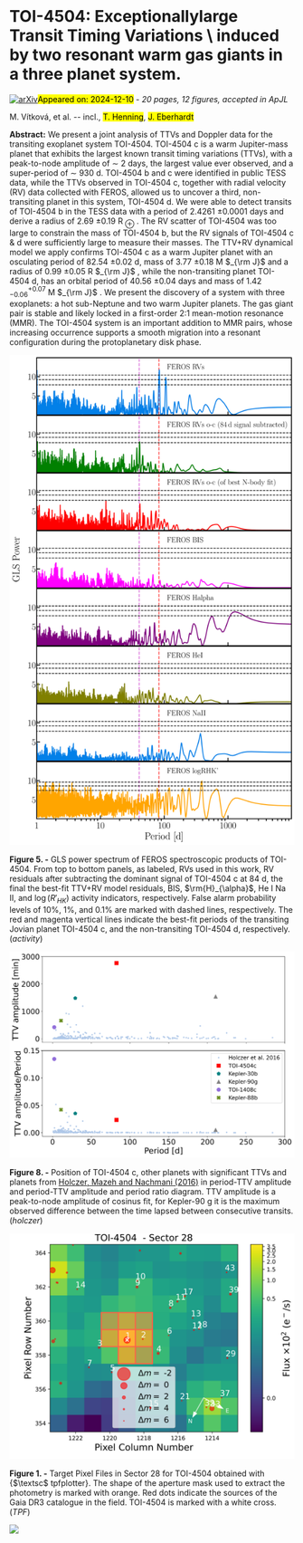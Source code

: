 <div class="macros" style="visibility:hidden;">
$\newcommand{\ensuremath}{}$
$\newcommand{\xspace}{}$
$\newcommand{\object}[1]{\texttt{#1}}$
$\newcommand{\farcs}{{.}''}$
$\newcommand{\farcm}{{.}'}$
$\newcommand{\arcsec}{''}$
$\newcommand{\arcmin}{'}$
$\newcommand{\ion}[2]{#1#2}$
$\newcommand{\textsc}[1]{\textrm{#1}}$
$\newcommand{\hl}[1]{\textrm{#1}}$
$\newcommand{\footnote}[1]{}$
$\newcommand{\vdag}{(v)^\dagger}$
$\newcommand$
$\newcommand$
$\newcommand{\autoref}$
$\newcommand{\thetable}{A\arabic{table}}$
$\newcommand{\thefigure}{A\arabic{figure}}$
$\newcommand{\equationautorefname}{Eq.}$
$\newcommand{\figureautorefname}{Fig.}$
$\newcommand{\sectionautorefname}{Sect.}$
$\newcommand{\subsectionautorefname}{Sect.}$
$\newcommand{\subsubsectionautorefname}{Sect.}$</div>



<div id="title">

# TOI-4504: Exceptionallylarge Transit Timing Variations \ induced by two resonant warm gas giants in a three planet system.

</div>
<div id="comments">

[![arXiv](https://img.shields.io/badge/arXiv-2412.05609-b31b1b.svg)](https://arxiv.org/abs/2412.05609)<mark>Appeared on: 2024-12-10</mark> -  _20 pages, 12 figures, accepted in ApJL_

</div>
<div id="authors">

M. Vítková, et al. -- incl., <mark>T. Henning</mark>, <mark>J. Eberhardt</mark>

</div>
<div id="abstract">

**Abstract:** We present a joint analysis of TTVs and Doppler data for the transiting exoplanet system TOI-4504. TOI-4504 c is a warm Jupiter-mass planet that exhibits the largest known transit timing variations (TTVs), with a peak-to-node amplitude of $\sim$ 2 days, the largest value ever observed, and a super-period of $\sim$ 930 d. TOI-4504 b and c were identified in public TESS data, while the TTVs observed in TOI-4504 c, together with radial velocity (RV) data collected with FEROS, allowed us to uncover a third, non-transiting planet in this system, TOI-4504 d. We were able to detect transits of TOI-4504 b in the TESS data with a period of 2.4261 $\pm 0.0001$ days and derive a radius of 2.69 $\pm 0.19$ R $_{\oplus}$ . The RV scatter of TOI-4504 was too large to constrain the mass of TOI-4504 b, but the RV signals of TOI-4504 c \& d were sufficiently large to measure their masses. The TTV+RV dynamical model we apply confirms TOI-4504 c as a warm Jupiter planet with an osculating period of 82.54 $\pm 0.02$ d, mass of 3.77 $\pm 0.18$ M $_{\rm J}$ and a radius of 0.99 $\pm 0.05$ R $_{\rm J}$ , while the non-transiting planet TOI-4504 d, has an orbital period of 40.56 $\pm 0.04$ days and mass of 1.42 $_{-0.06}^{+0.07}$ M $_{\rm J}$ . We present the discovery of a system with three exoplanets: a hot sub-Neptune and two warm Jupiter planets. The gas giant pair is stable and likely locked in a first-order 2:1 mean-motion resonance (MMR). The TOI-4504 system is an important addition to MMR pairs, whose increasing occurrence supports a smooth migration into a resonant configuration during the protoplanetary disk phase.

</div>

<div id="div_fig1">

<img src="tmp_2412.05609/./GLS_TOI-4504_FEROS_in_Per_2_2.png" alt="Fig5" width="100%"/>

**Figure 5. -** GLS power spectrum of FEROS spectroscopic products of TOI-4504. From top to bottom panels, as labeled, RVs used in this work, RV residuals after subtracting the dominant signal of TOI-4504 c at 84 d, the final the best-fit TTV+RV model residuals, BIS, $\rm{H}_{\alpha}$, He I  Na II, and $\log(R'_{HK})$ activity indicators, respectively. False alarm probability levels of 10\%, 1\%, and 0.1\% are marked with dashed lines, respectively. The red and magenta vertical lines indicate the best-fit periods of the transiting Jovian planet TOI-4504 c, and the non-transiting TOI-4504 d, respectively.  (*activity*)

</div>
<div id="div_fig2">

<img src="tmp_2412.05609/./holczer.png" alt="Fig8" width="100%"/>

**Figure 8. -** Position of TOI-4504 c, other planets with significant TTVs and planets from [Holczer, Mazeh and Nachmani (2016)]() in period-TTV amplitude and period-TTV amplitude and period ratio diagram. TTV amplitude is a peak-to-node amplitude of cosinus fit, for Kepler-90 g it is the maximum observed difference between the time lapsed between consecutive transits. (*holczer*)

</div>
<div id="div_fig3">

<img src="tmp_2412.05609/./TPF_Gaia_TIC349972412_S28.png" alt="Fig1" width="100%"/>

**Figure 1. -** Target Pixel Files in Sector 28 for TOI-4504 obtained with {$\textsc$ tpfplotter}. The shape of the aperture mask used to extract the photometry is marked with orange. Red dots indicate the sources of the Gaia DR3 catalogue in the field. TOI-4504 is marked with a white cross. (*TPF*)

</div><div id="qrcode"><img src=https://api.qrserver.com/v1/create-qr-code/?size=100x100&data="https://arxiv.org/abs/2412.05609"></div>